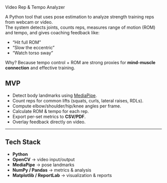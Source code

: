 Video Rep & Tempo Analyzer

A Python tool that uses pose estimation to analyze strength training reps from webcam or video.  
The system detects joints, counts reps, measures range of motion (ROM) and tempo, and gives coaching feedback like:

- “Hit full ROM”  
- “Slow the eccentric”  
- “Watch torso sway”  

Why? Because tempo control + ROM are strong proxies for **mind-muscle connection** and effective training.


## MVP
- Detect body landmarks using [MediaPipe](https://developers.google.com/mediapipe).  
- Count reps for common lifts (squats, curls, lateral raises, RDLs).  
- Compute elbow/shoulder/hip/knee angles per frame.  
- Calculate ROM & tempo for each rep.  
- Export per-set metrics to **CSV/PDF**.  
- Overlay feedback directly on video.

---

## Tech Stack
- **Python**  
- **OpenCV** → video input/output  
- **MediaPipe** → pose landmarks  
- **NumPy / Pandas** → metrics & analysis  
- **Matplotlib / ReportLab** → visualization & reports  
